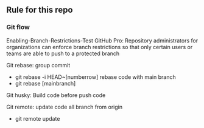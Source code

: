 ## Rule for this repo


### Git flow

Enabling-Branch-Restrictions-Test
GitHub Pro: Repository administrators for organizations can enforce branch restrictions so that only certain users or teams are able to push to a protected branch

Git rebase:
  group commit
  - git rebase -i HEAD~[numberrow]
  rebase code with main branch
  - git rebase [mainbranch]

Git husky: Build code before push code

Git remote:
  update code all branch from origin
  - git remote update





